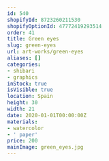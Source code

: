 ```yaml
---
id: 540
shopifyId: 8723260211530
shopifyOptionId: 47772419293514
order: 41
title: Green eyes
slug: green-eyes
url: art-works/green-eyes
aliases: []
categories:
- shibari
- graphics
inStock: true
isVisible: true
location: Spain
height: 30
width: 21
date: 2020-01-01T00:00:00Z
materials:
- watercolor
- ' paper'
price: 200
mainImage: green_eyes.jpg
---
```

